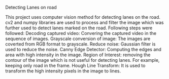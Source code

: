Detecting Lanes on road

This project uses computer vision method for detecting lanes on the road. cv2 and numpy libraries are used to process and filter the image which was further used to detect lanes marked on the road. Following steps were followed:
Decoding captured video: Convering the captured video in the sequence of images.
Grayscale conversion of image: The images are coverted from RGB format to grayscale.
Reduce noise: Gaussian filter is used to reduce the noise.
Canny Edge Detector: Computing the edges and area with high intensity in the image.
Region of Interest: removing the contour of the image which is not useful for detecting lanes. For example, keeping only road in the frame.
Hough Line Transform: It is used to transform the high intensity pixels in the image to lines.
